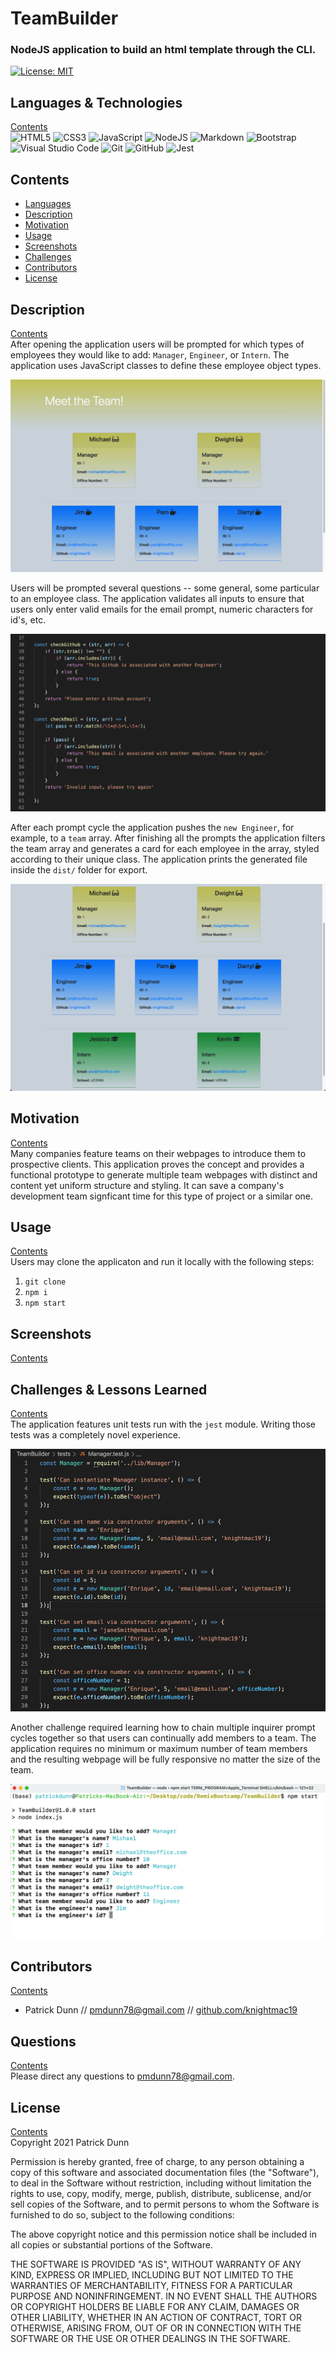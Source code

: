 # TeamBuilder
    
### NodeJS application to build an html template through the CLI.

[![License: MIT](https://img.shields.io/badge/License-MIT-yellow.svg)](https://opensource.org/licenses/MIT)  

## <a name="languages"></a> Languages & Technologies
[Contents](#contents)  
<img alt="HTML5" src="https://img.shields.io/badge/html5-%23E34F26.svg?&style=for-the-badge&logo=html5&logoColor=white"/>
                 <img alt="CSS3" src="https://img.shields.io/badge/css3-%231572B6.svg?&style=for-the-badge&logo=css3&logoColor=white"/>
                 <img alt="JavaScript" src="https://img.shields.io/badge/javascript-%23323330.svg?&style=for-the-badge&logo=javascript&logoColor=%23F7DF1E"/>
                 <img alt="NodeJS" src="https://img.shields.io/badge/node.js-%2343853D.svg?&style=for-the-badge&logo=node.js&logoColor=white"/>
                 <img alt="Markdown" src="https://img.shields.io/badge/markdown-%23000000.svg?&style=for-the-badge&logo=markdown&logoColor=white"/>
                 <img alt="Bootstrap" src="https://img.shields.io/badge/bootstrap-%23563D7C.svg?&style=for-the-badge&logo=bootstrap&logoColor=white"/>
                 <img alt="Visual Studio Code" src="https://img.shields.io/badge/VisualStudioCode-0078d7.svg?&style=for-the-badge&logo=visual-studio-code&logoColor=white"/>
                 <img alt="Git" src="https://img.shields.io/badge/git-%23F05033.svg?&style=for-the-badge&logo=git&logoColor=white"/>
                 <img alt="GitHub" src="https://img.shields.io/badge/github-%23121011.svg?&style=for-the-badge&logo=github&logoColor=white"/>
                 <img alt="Jest" src="https://img.shields.io/badge/-jest-%23C21325?&style=for-the-badge&logo=jest&logoColor=white"/>
                

## <a name="contents"></a>  Contents
- [Languages](#languages)
- [Description](#description)
- [Motivation](#motivation)
- [Usage](#usage)
- [Screenshots](#screenshots)
- [Challenges](#challenges)
- [Contributors](#contributors)  
- [License](#license)


## <a name="description"></a> Description
[Contents](#contents)  
After opening the application users will be prompted for which types of employees they would like to add: `Manager`, `Engineer`, or `Intern`. The application uses JavaScript classes to define these employee object types.  

![jumbotron view](https://github.com/knightmac19/TeamBuilder/blob/main/assets/jumbotron_view.png)  

Users will be prompted several questions -- some general, some particular to an employee class. The application validates all inputs to ensure that users only enter valid emails for the email prompt, numeric characters for id's, etc.  

![validation functions](https://github.com/knightmac19/TeamBuilder/blob/main/assets/validation.png)  

After each prompt cycle the application pushes the `new Engineer`, for example, to a `team` array. After finishing all the prompts the application filters the team array and generates a card for each employee in the array, styled according to their unique class. The application prints the generated file inside the `dist/` folder for export.

![full team](https://github.com/knightmac19/TeamBuilder/blob/main/assets/full_team.png)  

## <a name="motivation"></a> Motivation
[Contents](#contents)  
Many companies feature teams on their webpages to introduce them to prospective clients. This application proves the concept and provides a functional prototype to generate multiple team webpages with distinct and content yet uniform structure and styling. It can save a company's development team signficant time for this type of project or a similar one.

## <a name="usage"></a> Usage
[Contents](#contents)  
Users may clone the applicaton and run it locally with the following steps:

1. `git clone` 
2. `npm i` 
3. `npm start`

## <a name="screenshots"></a> Screenshots
[Contents](#contents)  

## <a name="challenges"></a> Challenges & Lessons Learned
[Contents](#contents)  
The application features unit tests run with the `jest` module. Writing those tests was a completely novel experience.

![unit tests](https://github.com/knightmac19/TeamBuilder/blob/main/assets/tests_code.png)  

Another challenge required learning how to chain multiple inquirer prompt cycles together so that users can continually add members to a team. The application requires no minimum or maximum number of team members and the resulting webpage will be fully responsive no matter the size of the team.

![user prompts](https://github.com/knightmac19/TeamBuilder/blob/main/assets/prompts.png)  

## <a name="contributors"></a> Contributors
[Contents](#contents)  
- Patrick Dunn // [pmdunn78@gmail.com](mailto:pmdunn78@gmail.com) // [github.com/knightmac19](https://github.com/knightmac19)  

## <a name="questions"></a> Questions
[Contents](#contents)  
Please direct any questions to [pmdunn78@gmail.com](mailto:pmdunn78@gmail.com).

## <a name="license"></a> License
[Contents](#contents)  
Copyright 2021 Patrick Dunn

Permission is hereby granted, free of charge, to any person obtaining a copy of this software and associated documentation files (the "Software"), to deal in the Software without restriction, including without limitation the rights to use, copy, modify, merge, publish, distribute, sublicense, and/or sell copies of the Software, and to permit persons to whom the Software is furnished to do so, subject to the following conditions:

The above copyright notice and this permission notice shall be included in all copies or substantial portions of the Software.

THE SOFTWARE IS PROVIDED "AS IS", WITHOUT WARRANTY OF ANY KIND, EXPRESS OR IMPLIED, INCLUDING BUT NOT LIMITED TO THE WARRANTIES OF MERCHANTABILITY, FITNESS FOR A PARTICULAR PURPOSE AND NONINFRINGEMENT. IN NO EVENT SHALL THE AUTHORS OR COPYRIGHT HOLDERS BE LIABLE FOR ANY CLAIM, DAMAGES OR OTHER LIABILITY, WHETHER IN AN ACTION OF CONTRACT, TORT OR OTHERWISE, ARISING FROM, OUT OF OR IN CONNECTION WITH THE SOFTWARE OR THE USE OR OTHER DEALINGS IN THE SOFTWARE.

